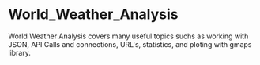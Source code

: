 # World_Weather_Analysis

World Weather Analysis covers many useful topics suchs as working with JSON, API Calls and connections, URL's, statistics, and ploting with gmaps library. 
